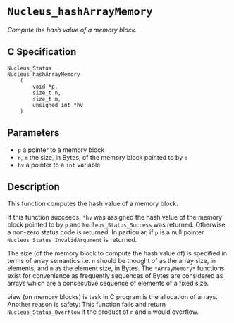 # `Nucleus_hashArrayMemory`
*Compute the hash value of a memory block.*

## C Specification
```
Nucleus_Status
Nucleus_hashArrayMemory
    (
        void *p,
        size_t n,
        size_t m,
        unsigned int *hv
    )
```

## Parameters
- `p` a pointer to a memory block
- `n`, `m` the size, in Bytes, of the memory block pointed to by `p`
- `hv` a pointer to a `int` variable

## Description
This function computes the hash value of a memory block.

If this function succeeds, `*hv` was assigned the hash value of the memory block pointed to by `p` and `Nucleus_Status_Success` was returned.
Otherwise a non-zero status code is returned. In particular, if `p` is a null pointer `Nucleus_Status_InvalidArgument` is returned.

The size (of the memory block to compute the hash value of) is specified in terms of array semantics i.e. `n` should be thought of as the array size, in elements, and `m` as the element size, in Bytes.
The `*ArrayMemory*` functions exist for convenience as frequently sequences of Bytes are considered as arrays which are a consecutive sequence of elements of a fixed size.


 view (on memory blocks) is task in C program is the allocation of arrays.
Another reason is safety: This function fails and return `Nucleus_Status_Overflow` if the product of `n` and `m` would overflow.


